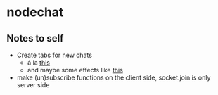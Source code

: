 # nodechat

## Notes to self
- Create tabs for new chats
  - á la [this](https://www.w3schools.com/w3css/tryit.asp?filename=tryw3css_tabulators_sidenav)
  - and maybe some effects like [this](https://www.w3schools.com/w3css/tryit.asp?filename=tryw3css_tabulators_grid)
- make (un)subscribe functions on the client side, socket.join is only server side
